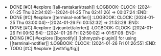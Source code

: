 - DONE [#C] #explore [[ali-rantakari/trash]]
  :LOGBOOK:
  CLOCK: [2024-01-25 Thu 02:34:02]--[2024-01-25 Thu 02:41:26] =>  00:07:24
  :END:
- DONE [#C] #explore [[terminal-notifier]]
  :LOGBOOK:
  CLOCK: [2024-01-25 Thu 03:00:04]--[2024-01-26 Fri 00:52:32] =>  21:52:28
  :END:
- DONE [#C] #explore [[vjeantet/alerter]]
  :LOGBOOK:
  CLOCK: [2024-01-26 Fri 00:52:54]--[2024-01-26 Fri 02:50:02] =>  01:57:08
  :END:
- DOING [#C] #explore [[bgnotify]] [[ohmyzsh-plugin]] for using [[terminal-notifier]]
  :LOGBOOK:
  CLOCK: [2024-01-26 Fri 01:26:55]
  :END:
- TODO [#C] #explore [[withfig/fig]]